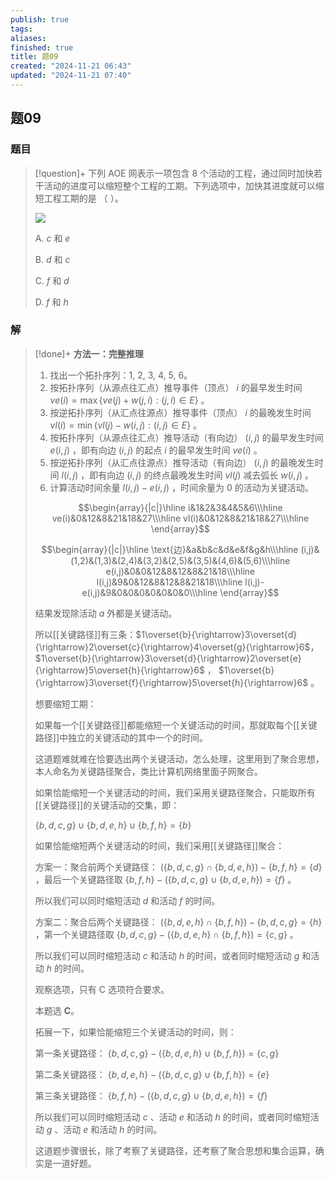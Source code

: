 ```yaml
---
publish: true
tags: 
aliases: 
finished: true
title: 题09
created: "2024-11-21 06:43"
updated: "2024-11-21 07:40"
---
```

## 题09
### 题目
> [!question]+
> 下列 AOE 网表示一项包含 8 个活动的工程，通过同时加快若干活动的进度可以缩短整个工程的工期。下列选项中，加快其进度就可以缩短工程工期的是 （ ）。
> 
> ![](https://img.hwenyi.tech/202411261733378.webp)
> 
> A. $c$ 和 $e$
> 
> B. $d$ 和 $c$
> 
> C. $f$ 和 $d$
> 
> D. $f$ 和 $h$
### 解
> [!done]+
> **方法一：完整推理**
> 
> 1. 找出一个拓扑序列：1, 2, 3, 4, 5, 6。
> 2. 按拓扑序列（从源点往汇点）推导事件（顶点） $i$ 的最早发生时间 $ve(i) = \max\{ve(j)+w(j,i):(j,i)\in E\}$ 。
> 3. 按逆拓扑序列（从汇点往源点）推导事件（顶点） $i$ 的最晚发生时间 $vl(i)=\min \{vl(j)-w(i,j):(i,j)\in E\}$ 。
> 4. 按拓扑序列（从源点往汇点）推导活动（有向边） $(i,j)$ 的最早发生时间 $e(i,j)$ ，即有向边 $(i,j)$ 的起点 $i$ 的最早发生时间 $ve(i)$ 。
> 5. 按逆拓扑序列（从汇点往源点）推导活动（有向边） $(i,j)$ 的最晚发生时间 $l(i,j)$ ，即有向边 $(i,j)$ 的终点最晚发生时间 $vl(j)$ 减去弧长 $w(i,j)$ 。
> 6. 计算活动时间余量 $l(i,j)-e(i,j)$ ，时间余量为 $0$ 的活动为关键活动。
> 
> $$\begin{array}{|c|}\hline i&1&2&3&4&5&6\\\hline ve(i)&0&12&8&21&18&27\\\hline vl(i)&0&12&8&21&18&27\\\hline \end{array}$$
> 
> $$\begin{array}{|c|}\hline \text{边}&a&b&c&d&e&f&g&h\\\hline (i,j)&(1,2)&(1,3)&(2,4)&(3,2)&(2,5)&(3,5)&(4,6)&(5,6)\\\hline e(i,j)&0&0&12&8&12&8&21&18\\\hline l(i,j)&9&0&12&8&12&8&21&18\\\hline l(i,j)-e(i,j)&9&0&0&0&0&0&0&0\\\hline \end{array}$$
> 
> 结果发现除活动 $a$ 外都是关键活动。
> 
> 所以[[关键路径]]有三条：$1\overset{b}{\rightarrow}3\overset{d}{\rightarrow}2\overset{c}{\rightarrow}4\overset{g}{\rightarrow}6$， $1\overset{b}{\rightarrow}3\overset{d}{\rightarrow}2\overset{e}{\rightarrow}5\overset{h}{\rightarrow}6$ ， $1\overset{b}{\rightarrow}3\overset{f}{\rightarrow}5\overset{h}{\rightarrow}6$ 。
> 
> 想要缩短工期：
> 
> 如果每一个[[关键路径]]都能缩短一个关键活动的时间，那就取每个[[关键路径]]中独立的关键活动的其中一个的时间。
> 
> 这道题难就难在恰要选出两个关键活动，怎么处理，这里用到了聚合思想，本人命名为关键路径聚合，类比计算机网络里面子网聚合。
> 
> 如果恰能缩短一个关键活动的时间，我们采用关键路径聚合，只能取所有[[关键路径]]的关键活动的交集，即：
> 
> $\{b,d,c,g\}\cup\{b,d,e,h\}\cup\{b,f,h\}=\{b\}$
> 
> 如果恰能缩短两个关键活动的时间，我们采用[[关键路径]]聚合：
> 
> 方案一：聚合前两个关键路径： $(\{b,d,c,g\}\cap\{b,d,e,h\})-\{b,f,h\}=\{d\}$ ，最后一个关键路径取 $\{b,f,h\}-(\{b,d,c,g\}\cup\{b,d,e,h\})=\{f\}$ 。
> 
> 所以我们可以同时缩短活动 $d$ 和活动 $f$ 的时间。
> 
> 方案二：聚合后两个关键路径： $(\{b,d,e,h\}\cap\{b,f,h\})-\{b,d,c,g\}= \{h\}$ ，第一个关键路径取 $\{b,d,c,g\}-(\{b,d,e,h\}\cap\{b,f,h\})=\{c,g\}$ 。
> 
> 所以我们可以同时缩短活动 $c$ 和活动 $h$ 的时间，或者同时缩短活动 $g$ 和活动 $h$ 的时间。
> 
> 观察选项，只有 C 选项符合要求。
> 
> 本题选 **C**。
> 
> 拓展一下，如果恰能缩短三个关键活动的时间，则：
> 
> 第一条关键路径： $\{b,d,c,g\}-(\{b,d,e,h\}\cup\{b,f,h\})=\{c,g\}$
> 
> 第二条关键路径： $\{b,d,e,h\}-(\{b,d,c,g\}\cup\{b,f,h\})=\{e\}$
> 
> 第三条关键路径： $\{b,f,h\}-(\{b,d,c,g\}\cup\{b,d,e,h\})=\{f\}$
> 
> 所以我们可以同时缩短活动 $c$ 、活动 $e$ 和活动 $h$ 的时间，或者同时缩短活动 $g$ 、活动 $e$ 和活动 $h$ 的时间。
> 
> 这道题步骤很长，除了考察了关键路径，还考察了聚合思想和集合运算，确实是一道好题。
